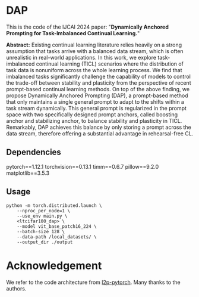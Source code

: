 # DAP
This is the code of the IJCAI 2024 paper: "**Dynamically Anchored Prompting for Task-Imbalanced Continual Learning.**"

**Abstract:** Existing continual learning literature relies heavily on a strong assumption that tasks arrive with a balanced data stream, which is often unrealistic in real-world applications. In this work, we explore task-imbalanced continual learning (TICL) scenarios where the distribution of task data is nonuniform across the whole learning process. We find that imbalanced tasks significantly challenge the capability of models to control the trade-off between stability and plasticity from the perspective of recent prompt-based continual learning methods. On top of the above finding, we propose Dynamically Anchored Prompting (DAP), a prompt-based method that only maintains a single general prompt to adapt to the shifts within a task stream dynamically. This general prompt is regularized in the prompt space with two specifically designed prompt anchors, called boosting anchor and stabilizing anchor, to balance stability and plasticity in TICL. Remarkably, DAP achieves this balance by only storing a prompt across the data stream, therefore offering a substantial advantage in rehearsal-free CL.


## Dependencies
pytorch==1.12.1
torchvision==0.13.1
timm==0.6.7
pillow==9.2.0
matplotlib==3.5.3

## Usage
    python -m torch.distributed.launch \
        --nproc_per_node=1 \
        --use_env main.py \
        <ltcifar100_dap> \
        --model vit_base_patch16_224 \
        --batch-size 128 \
        --data-path /local_datasets/ \
        --output_dir ./output 

# Acknowledgement
We refer to the code architecture from [l2p-pytorch](https://github.com/JH-LEE-KR/l2p-pytorch). Many thanks to the authors.